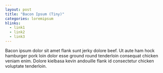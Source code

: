 ```yaml
---
layout: post
title: "Bacon Ipsum (Tiny)"
categories: loremipsum
hlinks:
  - link1
  - link2
  - link3
---
```


Bacon ipsum dolor sit amet flank sunt jerky dolore beef. Ut aute ham hock hamburger pork loin dolor esse ground round tenderloin consequat chicken veniam enim. Dolore kielbasa kevin andouille flank id consectetur chicken voluptate tenderloin.
